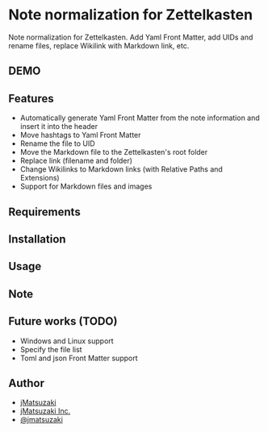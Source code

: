 # Note normalization for Zettelkasten
Note normalization for Zettelkasten. Add Yaml Front Matter, add UIDs and rename files, replace Wikilink with Markdown link, etc.

## DEMO

## Features

- Automatically generate Yaml Front Matter from the note information and insert it into the header
- Move hashtags to Yaml Front Matter
- Rename the file to UID
- Move the Markdown file to the Zettelkasten's root folder
- Replace link (filename and folder)
- Change Wikilinks to Markdown links (with Relative Paths and Extensions)
- Support for Markdown files and images

## Requirements

## Installation

## Usage

## Note

## Future works (TODO)

- Windows and Linux support
- Specify the file list
- Toml and json Front Matter support

## Author

- [jMatsuzaki](https://jmatsuzaki.com/)
- [jMatsuzaki Inc.](https://jmatsuzaki.com/company)
- [@jmatsuzaki](https://twitter.com/jmatsuzaki)
